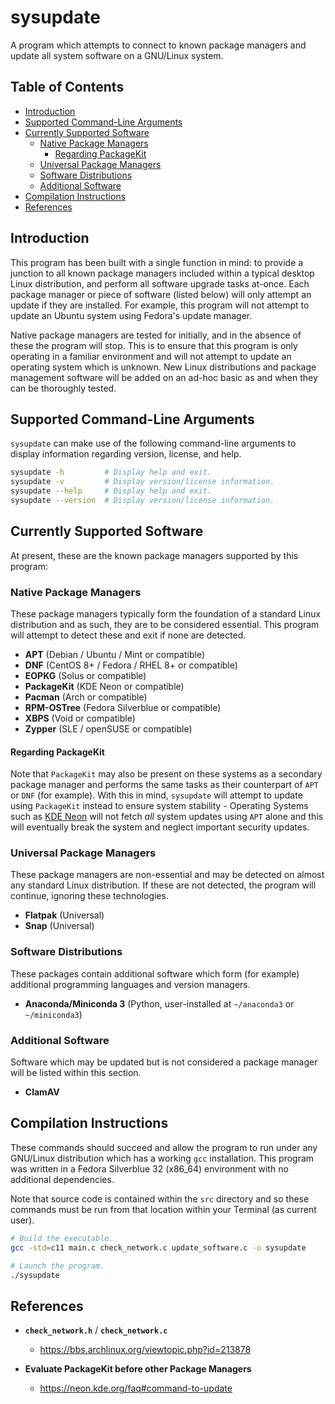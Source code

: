 # sysupdate

A program which attempts to connect to known package managers and update all
system software on a GNU/Linux system.

## Table of Contents

- [Introduction](#introduction)
- [Supported Command-Line Arguments](#supported-command-line-arguments)
- [Currently Supported Software](#currently-supported-software)
  - [Native Package Managers](#native-package-managers)
    - [Regarding PackageKit](#regarding-packagekit)
  - [Universal Package Managers](#universal-package-managers)
  - [Software Distributions](#software-distributions)
  - [Additional Software](#additional-software)
- [Compilation Instructions](#compilation-instructions)
- [References](#references)

## Introduction

This program has been built with a single function in mind: to provide a
junction to all known package managers included within a typical desktop Linux
distribution, and perform all software upgrade tasks at-once. Each package
manager or piece of software (listed below) will only attempt an update if they
are installed. For example, this program will not attempt to update an Ubuntu
system using Fedora's update manager.

Native package managers are tested for initially, and in the absence of these
the program will stop. This is to ensure that this program is only operating in
a familiar environment and will not attempt to update an operating system which
is unknown. New Linux distributions and package management software will be
added on an ad-hoc basic as and when they can be thoroughly tested.

## Supported Command-Line Arguments

`sysupdate` can make use of the following command-line arguments to display
information regarding version, license, and help.

```bash
sysupdate -h         # Display help and exit.
sysupdate -v         # Display version/license information.
sysupdate --help     # Display help and exit.
sysupdate --version  # Display version/license information.
```

## Currently Supported Software

At present, these are the known package managers supported by this program:

### Native Package Managers

These package managers typically form the foundation of a standard Linux
distribution and as such, they are to be considered essential. This program will
attempt to detect these and exit if none are detected.

- **APT** (Debian / Ubuntu / Mint or compatible)
- **DNF** (CentOS 8+ / Fedora / RHEL 8+ or compatible)
- **EOPKG** (Solus or compatible)
- **PackageKit** (KDE Neon or compatible)
- **Pacman** (Arch or compatible)
- **RPM-OSTree** (Fedora Silverblue or compatible)
- **XBPS** (Void or compatible)
- **Zypper** (SLE / openSUSE or compatible)

#### Regarding PackageKit

Note that `PackageKit` may also be present on these systems as a secondary
package manager and performs the same tasks as their counterpart of `APT` or
`DNF` (for example). With this in mind, `sysupdate` will attempt to update using
`PackageKit` instead to ensure system stability - Operating Systems such as
[KDE Neon](https://neon.kde.org/) will not fetch *all* system updates using
`APT` alone and this will eventually break the system and neglect important
security updates.

### Universal Package Managers

These package managers are non-essential and may be detected on almost any
standard Linux distribution. If these are not detected, the program will
continue, ignoring these technologies.

- **Flatpak** (Universal)
- **Snap** (Universal)

### Software Distributions

These packages contain additional software which form (for example) additional
programming languages and version managers.

- **Anaconda/Miniconda 3** (Python, user-installed at `~/anaconda3` or
  `~/miniconda3`)

### Additional Software

Software which may be updated but is not considered a package manager will be
listed within this section.

- **ClamAV**

## Compilation Instructions

These commands should succeed and allow the program to run under any GNU/Linux
distribution which has a working `gcc` installation. This program was written in
a Fedora Silverblue 32 (x86_64) environment with no additional dependencies.

Note that source code is contained within the `src` directory and so these
commands must be run from that location within your Terminal (as current user).

```bash
# Build the executable.
gcc -std=c11 main.c check_network.c update_software.c -o sysupdate

# Launch the program.
./sysupdate
```

## References

- **`check_network.h`** / **`check_network.c`**
  - <https://bbs.archlinux.org/viewtopic.php?id=213878>

- **Evaluate PackageKit before other Package Managers**
  - <https://neon.kde.org/faq#command-to-update>
